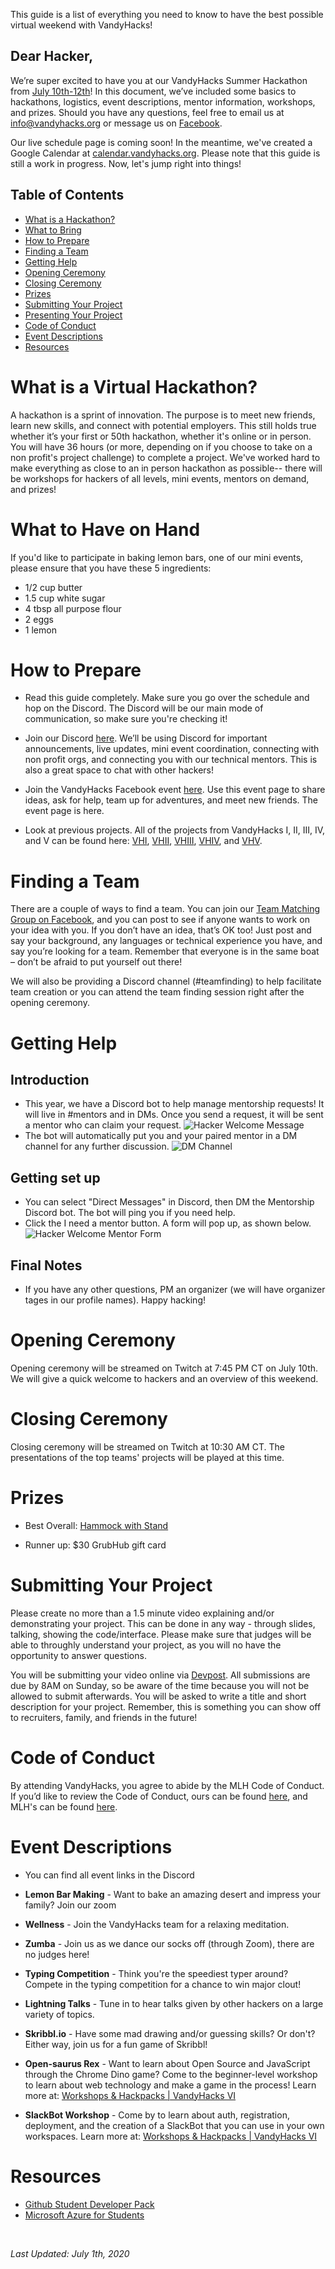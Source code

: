 This guide is a list of everything you need to know to have the best possible virtual weekend with VandyHacks!

## Dear Hacker,

We’re super excited to have you at our VandyHacks Summer Hackathon from [July 10th-12th](https://calendar.vandyhacks.org)! In this document, we’ve included some basics to hackathons, logistics, event descriptions, mentor information, workshops, and prizes. Should you have any questions, feel free to email us at [info@vandyhacks.org](mailto:info@vandyhacks.org) or message us on [Facebook](https://www.facebook.com/vandyhacks).

Our live schedule page is coming soon! In the meantime, we've created a Google Calendar at [calendar.vandyhacks.org](https://calendar.vandyhacks.org). Please note that this guide is still a work in progress. Now, let's jump right into things!


## Table of Contents

-   [What is a Hackathon?](#what-is-a-hackathon)
-   [What to Bring](#what-to-bring)
-   [How to Prepare](#how-to-prepare)
-   [Finding a Team](#finding-a-team)
-   [Getting Help](#getting-help)
-   [Opening Ceremony](#opening-ceremony)
-   [Closing Ceremony](#closing-ceremony)
-   [Prizes](#prizes)
-   [Submitting Your Project](#submitting-your-project)
-   [Presenting Your Project](#presenting-your-project)
-   [Code of Conduct](#code-of-conduct)
-   [Event Descriptions](#event-descriptions)
-   [Resources](#resources)

# <a name="what-is-a-hackathon"></a>What is a Virtual Hackathon?

A hackathon is a sprint of innovation. The purpose is to meet new friends, learn new skills, and connect with potential employers. This still holds true whether it’s your first or 50th hackathon, whether it's online or in person. You will have 36 hours (or more, depending on if you choose to take on a non profit's project challenge) to complete a project. We've worked hard to make everything as close to an in person hackathon as possible-- there will be workshops for hackers of all levels, mini events, mentors on demand, and prizes!

# <a name="what-to-bring"></a>What to Have on Hand

If you'd like to participate in baking lemon bars, one of our mini events, please ensure that you have these 5 ingredients: 

-   1/2 cup butter
-   1.5 cup white sugar
-   4 tbsp all purpose flour
-   2 eggs
-   1 lemon

# <a name="how-to-prepare"></a>How to Prepare

-   Read this guide completely. Make sure you go over the schedule and hop on the Discord. The Discord will be our main mode of communication, so make sure you're checking it!

-   Join our Discord [here](https://discord.gg/gJaYFas). We’ll be using Discord for important announcements, live updates, mini event coordination, connecting with non profit orgs, and connecting you with our technical mentors. This is also a great space to chat with other hackers!

-   Join the VandyHacks Facebook event [here](https://facebook.com/events/s/vandyhacks-summer-edition/2701703253481744/?ti=icl). Use this event page to share ideas, ask for help, team up for adventures, and meet new friends. The event page is here.

-   Look at previous projects. All of the projects from VandyHacks I, II, III, IV, and V can be found here: [VHI](https://vandyhacks.devpost.com/submissions), [VHII](https://vandyhacks2.devpost.com/submissions), [VHIII](https://vandyhacks3.devpost.com/submissions), [VHIV](https://vandyhacksiv.devpost.com/submissions), and [VHV](https://vandyhacksv.devpost.com/submissions).

# <a name="finding-a-team"></a>Finding a Team

There are a couple of ways to find a team. You can join our [Team Matching Group on Facebook](https://www.facebook.com/groups/723097038207924), and you can post to see if anyone wants to work on your idea with you. If you don’t have an idea, that’s OK too! Just post and say your background, any languages or technical experience you have, and say you’re looking for a team. Remember that everyone is in the same boat – don’t be afraid to put yourself out there!

We will also be providing a Discord channel (#teamfinding) to help facilitate team creation or you can attend the team finding session right after the opening ceremony.

# <a name="getting-help"></a>Getting Help

## Introduction

-   This year, we have a Discord bot to help manage mentorship requests! It will live in #mentors and in DMs. Once you send a request, it will be sent a mentor who can claim     your request.
    ![Hacker Welcome Message](./images/mentorbot_hacker_welcome.png)
-   The bot will automatically put you and your paired mentor in a DM channel for any further discussion.
    ![DM Channel](./images/dm_example.png)
    
 ## Getting set up

-   You can select "Direct Messages" in Discord, then DM the Mentorship Discord bot. The bot will ping you if you need help.
-   Click the I need a mentor button. A form will pop up, as shown below.
    ![Hacker Welcome Mentor Form](./images/mentorbot_hacker_request.png)

## Final Notes

-   If you have any other questions, PM an organizer (we will have organizer tages in our profile names). Happy hacking!

# <a name="opening-ceremony"></a>Opening Ceremony

Opening ceremony will be streamed on Twitch at 7:45 PM CT on July 10th. We will give a quick welcome to hackers and an overview of this weekend. 

# <a name="closing-ceremony"></a>Closing Ceremony

Closing ceremony will be streamed on Twitch at 10:30 AM CT. The presentations of the top teams' projects will be played at this time.

# <a name="prizes"></a>Prizes

-   Best Overall: [Hammock with Stand](https://www.amazon.com/Hammock-Portable-Carrying-Included-Caribbean/dp/B083Y7L3Z2/ref=sr_1_2_sspa?crid=28QODD4HC7NM7&dchild=1&keywords=hammock+with+stand&qid=1593205510&s=lawn-garden&sprefix=Ham%2Clawngarden%2C270&sr=1-2-spons&psc=1&spLa=ZW5jcnlwdGVkUXVhbGlmaWVyPUFDWjlWVThMNE81VEgmZW5jcnlwdGVkSWQ9QTA4ODA0NDcxRThVWVU1QUhWTU83JmVuY3J5cHRlZEFkSWQ9QTAxNTI3NDMzRUdVV1lJUlVaNTRKJndpZGdldE5hbWU9c3BfYXRmJmFjdGlvbj1jbGlja1JlZGlyZWN0JmRvTm90TG9nQ2xpY2s9dHJ1ZQ==)

-   Runner up: $30 GrubHub gift card

# <a name="submitting-your-project"></a>Submitting Your Project

Please create no more than a 1.5 minute video explaining and/or demonstrating your project. This can be done in any way - through slides, talking, showing the code/interface. Please make sure that judges will be able to throughly understand your project, as you will no have the opportunity to answer questions. 

You will be submitting your video online via [Devpost](https://vandyhacksvi.devpost.com). All submissions are due by 8AM on Sunday, so be aware of the time because you will not be allowed to submit afterwards. You will be asked to write a title and short description for your project. Remember, this is something you can show off to recruiters, family, and friends in the future!

# <a name="code-of-conduct"></a>Code of Conduct

By attending VandyHacks, you agree to abide by the MLH Code of Conduct. If you’d like to review the Code of Conduct, ours can be found [here](https://docs.google.com/document/u/1/d/e/2PACX-1vTp2I1khNKtBcwRYmfhmeetPBLvaSt4GpFA2jxpQgzA5y85yQ7TMRtZelaoxVr-L9z2zL-8iawg8-h8/pub), and MLH's can be found [here](https://static.mlh.io/docs/mlh-code-of-conduct.pdf).

# <a name="event-descriptions"></a>Event Descriptions
* You can find all event links in the Discord

-   **Lemon Bar Making** - Want to bake an amazing desert and impress your family? Join our zoom 

-   **Wellness** - Join the VandyHacks team for a relaxing meditation.

-   **Zumba** - Join us as we dance our socks off (through Zoom), there are no judges here!

-   **Typing Competition** - Think you're the speediest typer around? Compete in the typing competition for a chance to win major clout!

-   **Lightning Talks** - Tune in to hear talks given by other hackers on a large variety of topics.

-   **Skribbl.io** - Have some mad drawing and/or guessing skills? Or don't? Either way, join us for a fun game of Skribbl!

-   **Open-saurus Rex** - Want to learn about Open Source and JavaScript through the Chrome Dino game? Come to the beginner-level workshop to learn about web technology and make a game in the process! Learn more at: [Workshops & Hackpacks | VandyHacks VI](https://learn.vandyhacks.org/)

-   **SlackBot Workshop** - Come by to learn about auth, registration, deployment, and the creation of a SlackBot that you can use in your own workspaces. Learn more at: [Workshops & Hackpacks | VandyHacks VI](https://learn.vandyhacks.org/)

# <a name="resources"></a>Resources

-   [Github Student Developer Pack](https://education.github.com/pack)
-   [Microsoft Azure for Students](https://azure.microsoft.com/en-us/free/free-account-students-faq/)

<br>

_Last Updated: July 1th, 2020_
